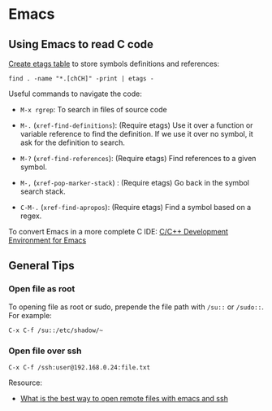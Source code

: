 # Emacs

## Using Emacs to read C code

[Create etags table](https://www.gnu.org/software/emacs/manual/html_node/emacs/Create-Tags-Table.html) to store symbols definitions and references:
```
find . -name "*.[chCH]" -print | etags -
```

Useful commands to navigate the code:

- `M-x rgrep`: To search in files of source code
- `M-.` (`xref-find-definitions`): (Require etags) Use it over a function or
  variable reference to find the definition. If we use it over no symbol, it ask
  for the definition to search.
- `M-?` (`xref-find-references`): (Require etags) Find references to a given
  symbol.
- `M-,` (`xref-pop-marker-stack`) : (Require etags) Go back in the symbol search
  stack.
  
- `C-M-.` (`xref-find-apropos`): (Require etags) Find a symbol based on a
  regex.


To convert Emacs in a more complete C IDE: [C/C++ Development Environment for Emacs](https://tuhdo.github.io/c-ide.html)

## General Tips

### Open file as root

To opening file as root or sudo, prepende the file path with `/su::` or
`/sudo::`. For example:
```
C-x C-f /su::/etc/shadow/~
```

### Open file over ssh

```
C-x C-f /ssh:user@192.168.0.24:file.txt
```

Resource:
- [What is the best way to open remote files with emacs and ssh](https://stackoverflow.com/a/20624538)
